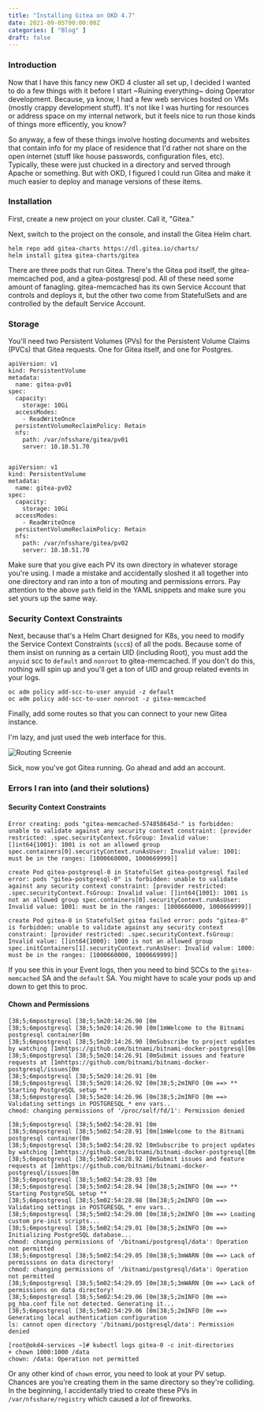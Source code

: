 ```yaml
---
title: "Installing Gitea on OKD 4.7"
date: 2021-09-05T00:00:00Z
categories: [ "Blog" ]
draft: false
---
```


### Introduction
Now that I have this fancy new OKD 4 cluster all set up, I decided I wanted to do a few things with it before I start ~Ruining everything~ doing Operator development. Because, ya know, I had a few web services hosted on VMs (mostly crappy development stuff). It's not like I was hurting for resources or address space on my internal network, but it feels nice to run those kinds of things more efficently, you know?

So anyway, a few of these things involve hosting documents and websites that contain info for my place of residence that I'd rather not share on the open internet (stuff like house passwords, configuration files, etc). Typically, these were just chucked in a directory and served through Apache or something. But with OKD, I figured I could run Gitea and make it much easier to deploy and manage versions of these items.

### Installation

First, create a new project on your cluster. Call it, "Gitea."

Next, switch to the project on the console, and install the Gitea Helm chart.

```
helm repo add gitea-charts https://dl.gitea.io/charts/
helm install gitea gitea-charts/gitea
```

There are three pods that run Gitea. There's the Gitea pod itself, the gitea-memcached pod, and a gitea-postgresql pod. All of these need some amount of fanagling. gitea-memcached has its own Service Account that controls and deploys it, but the other two come from StatefulSets and are controlled by the default Service Account.

### Storage

You'll need two Persistent Volumes (PVs) for the Persistent Volume Claims (PVCs) that Gitea requests. One for Gitea itself, and one for Postgres.

```
apiVersion: v1
kind: PersistentVolume
metadata:
  name: gitea-pv01
spec:
  capacity:
    storage: 10Gi
  accessModes:
    - ReadWriteOnce
  persistentVolumeReclaimPolicy: Retain
  nfs:
    path: /var/nfsshare/gitea/pv01
    server: 10.10.51.70

```

```

apiVersion: v1
kind: PersistentVolume
metadata:
  name: gitea-pv02
spec:
  capacity:
    storage: 10Gi
  accessModes:
    - ReadWriteOnce
  persistentVolumeReclaimPolicy: Retain
  nfs:
    path: /var/nfsshare/gitea/pv02
    server: 10.10.51.70

```

Make sure that you give each PV its own directory in whatever storage you're using. I made a mistake and accidentally sloshed it all together into one directory and ran into a ton of mouting and permissions errors. Pay attention to the above `path` field in the YAML snippets and make sure you set yours up the same way.

### Security Context Constraints

Next, because that's a Helm Chart designed for K8s, you need to modify the Service Context Constraints (`scc`s) of all the pods. Because some of them insist on running as a certain UID (including Root), you must add the `anyuid` scc to `default` and `nonroot` to gitea-memcached. If you don't do this, nothing will spin up and you'll get a ton of UID and group related events in your logs.

```
oc adm policy add-scc-to-user anyuid -z default
oc adm policy add-scc-to-user nonroot -z gitea-memcached
```

Finally, add some routes so that you can connect to your new Gitea instance.

I'm lazy, and just used the web interface for this.

![Routing Screenie](posts/images/routing.png)

Sick, now you've got Gitea running. Go ahead and add an account.

### Errors I ran into (and their solutions)

#### Security Context Constraints

```
Error creating: pods "gitea-memcached-574858645d-" is forbidden: unable to validate against any security context constraint: [provider restricted: .spec.securityContext.fsGroup: Invalid value: []int64{1001}: 1001 is not an allowed group spec.containers[0].securityContext.runAsUser: Invalid value: 1001: must be in the ranges: [1000660000, 1000669999]]

create Pod gitea-postgresql-0 in StatefulSet gitea-postgresql failed error: pods "gitea-postgresql-0" is forbidden: unable to validate against any security context constraint: [provider restricted: .spec.securityContext.fsGroup: Invalid value: []int64{1001}: 1001 is not an allowed group spec.containers[0].securityContext.runAsUser: Invalid value: 1001: must be in the ranges: [1000660000, 1000669999]]

create Pod gitea-0 in StatefulSet gitea failed error: pods "gitea-0" is forbidden: unable to validate against any security context constraint: [provider restricted: .spec.securityContext.fsGroup: Invalid value: []int64{1000}: 1000 is not an allowed group spec.initContainers[1].securityContext.runAsUser: Invalid value: 1000: must be in the ranges: [1000660000, 1000669999]]
```

If you see this in your Event logs, then you need to bind SCCs to the `gitea-memcached` SA and the `default` SA. You might have to scale your pods up and down to get this to proc.

#### Chown and Permissions

```
[38;5;6mpostgresql [38;5;5m20:14:26.90 [0m
[38;5;6mpostgresql [38;5;5m20:14:26.90 [0m[1mWelcome to the Bitnami postgresql container[0m
[38;5;6mpostgresql [38;5;5m20:14:26.90 [0mSubscribe to project updates by watching [1mhttps://github.com/bitnami/bitnami-docker-postgresql[0m
[38;5;6mpostgresql [38;5;5m20:14:26.91 [0mSubmit issues and feature requests at [1mhttps://github.com/bitnami/bitnami-docker-postgresql/issues[0m
[38;5;6mpostgresql [38;5;5m20:14:26.91 [0m
[38;5;6mpostgresql [38;5;5m20:14:26.92 [0m[38;5;2mINFO [0m ==> ** Starting PostgreSQL setup **
[38;5;6mpostgresql [38;5;5m20:14:26.96 [0m[38;5;2mINFO [0m ==> Validating settings in POSTGRESQL_* env vars..
chmod: changing permissions of '/proc/self/fd/1': Permission denied
```

```
[38;5;6mpostgresql [38;5;5m02:54:28.91 [0m
[38;5;6mpostgresql [38;5;5m02:54:28.91 [0m[1mWelcome to the Bitnami postgresql container[0m
[38;5;6mpostgresql [38;5;5m02:54:28.92 [0mSubscribe to project updates by watching [1mhttps://github.com/bitnami/bitnami-docker-postgresql[0m
[38;5;6mpostgresql [38;5;5m02:54:28.92 [0mSubmit issues and feature requests at [1mhttps://github.com/bitnami/bitnami-docker-postgresql/issues[0m
[38;5;6mpostgresql [38;5;5m02:54:28.93 [0m
[38;5;6mpostgresql [38;5;5m02:54:28.94 [0m[38;5;2mINFO [0m ==> ** Starting PostgreSQL setup **
[38;5;6mpostgresql [38;5;5m02:54:28.98 [0m[38;5;2mINFO [0m ==> Validating settings in POSTGRESQL_* env vars..
[38;5;6mpostgresql [38;5;5m02:54:29.00 [0m[38;5;2mINFO [0m ==> Loading custom pre-init scripts...
[38;5;6mpostgresql [38;5;5m02:54:29.01 [0m[38;5;2mINFO [0m ==> Initializing PostgreSQL database...
chmod: changing permissions of '/bitnami/postgresql/data': Operation not permitted
[38;5;6mpostgresql [38;5;5m02:54:29.05 [0m[38;5;3mWARN [0m ==> Lack of permissions on data directory!
chmod: changing permissions of '/bitnami/postgresql/data': Operation not permitted
[38;5;6mpostgresql [38;5;5m02:54:29.05 [0m[38;5;3mWARN [0m ==> Lack of permissions on data directory!
[38;5;6mpostgresql [38;5;5m02:54:29.06 [0m[38;5;2mINFO [0m ==> pg_hba.conf file not detected. Generating it...
[38;5;6mpostgresql [38;5;5m02:54:29.06 [0m[38;5;2mINFO [0m ==> Generating local authentication configuration
ls: cannot open directory '/bitnami/postgresql/data': Permission denied
```

```
[root@okd4-services ~]# kubectl logs gitea-0 -c init-directories
+ chown 1000:1000 /data
chown: /data: Operation not permitted
```

Or any other kind of `chown` error, you need to look at your PV setup. Chances are you're creating them in the same directory so they're colliding. In the beginning, I accidentally tried to create these PVs in `/var/nfsshare/registry` which caused a _lot_ of fireworks.
